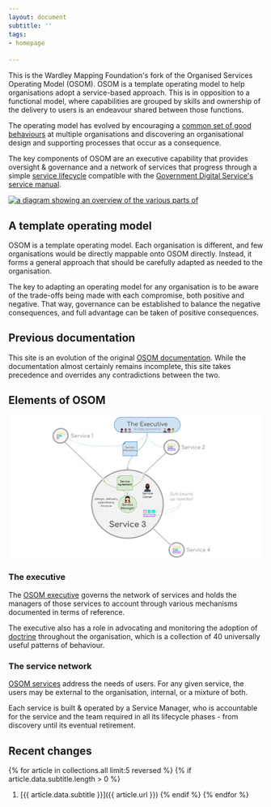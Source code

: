 ```yaml
---
layout: document
subtitle: ''
tags:
- homepage

---
```

This is the Wardley Mapping Foundation's fork of the Organised Services Operating Model (OSOM). OSOM is a template operating
model to help organisations adopt a service-based approach. This is in
opposition to a functional model, where capabilities are grouped by
skills and ownership of the delivery to users is an endeavour shared
between those functions.

The operating model has evolved by encouraging a [common set of good behaviours](/doctrine) at multiple organisations and discovering an organisational design and supporting processes that occur as a consequence.

The key components of OSOM are an executive capability that provides
oversight & governance and a network of services that progress through
a simple [service lifecycle](/lifecycle) compatible with the
[Government Digital
Service's](https://www.gov.uk/government/organisations/government-digital-service)
[service manual](https://www.gov.uk/service-manual).

[![a diagram showing an overview of the various parts of](/assets/img/opmodel-overview.jpg "OSOM
Oviewview")](/assets/img/opmodel-overview.jpg "Operating model
overview diagram")

## A template operating model

OSOM is a template operating model. Each organisation is different,
and few organisations would be directly mappable onto OSOM
directly. Instead, it forms a general approach that should be
carefully adapted as needed to the organisation.

The key to adapting an operating model for any organisation is to be aware of the trade-offs being made with each compromise, both positive and negative. That way, governance can be established to balance the negative consequences, and full advantage can be taken of positive consequences.

## Previous documentation

This site is an evolution of the original [OSOM
documentation](http://stance.consulting/osom/). While the
documentation almost certainly remains incomplete, this site takes
precedence and overrides any contradictions between the two.

## Elements of OSOM

![](/assets/img/osom-overview.svg)

### The executive

The [OSOM executive](/executive) governs the network of services and
holds the managers of those services to account through various
mechanisms documented in terms of reference.

The executive also has a role in advocating and monitoring the
adoption of [doctrine](/doctrine) throughout the organisation, which
is a collection of 40 universally useful patterns of behaviour.

### The service network

[OSOM services](/services/) address the needs of users. For any given
service, the users may be external to the organisation, internal, or a
mixture of both.

Each service is built & operated by a Service Manager, who is
accountable for the service and the team required in all its lifecycle
phases - from discovery until its eventual retirement.

## Recent changes

{% for article in collections.all limit:5 reversed %}
{% if article.data.subtitle.length > 0 %}
1. [{{ article.data.subtitle }}]({{ article.url }})
{% endif %}
{% endfor %}

